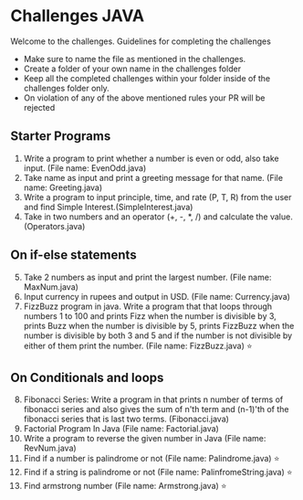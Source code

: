 # Challenges JAVA

Welcome to the challenges. 
Guidelines for completing the challenges
- Make sure to name the file as mentioned in the challenges.
- Create a folder of your own name in the challenges folder
- Keep all the completed challenges within your folder inside of the challenges folder only.
- On violation of any of the above mentioned rules your PR will be rejected

## Starter Programs
1. Write a program to print whether a number is even or odd, also take
input. (File name: EvenOdd.java)
2. Take name as input and print a greeting message for that name. (File name: Greeting.java)
3. Write a program to input principle, time, and rate (P, T, R) from the user and
find Simple Interest.(SimpleInterest.java)
4. Take in two numbers and an operator (+, -, *, /) and calculate the value. (Operators.java)

## On if-else statements
5. Take 2 numbers as input and print the largest number. (File name: MaxNum.java)
6. Input currency in rupees and output in USD. (File name: Currency.java)
7. FizzBuzz program in java. Write a program that that loops through numbers 1 to 100 and prints Fizz when the number is divisible by 3, prints Buzz when the number is divisible by 5, prints FizzBuzz when the number is divisible by both 3 and 5 and if the number is not divisible by either of them print the number. (File name: FizzBuzz.java) ⭐️
## On Conditionals and loops
8. Fibonacci Series: Write a program in that prints n number of terms of fibonacci series and also gives the sum of n'th term and (n-1)'th of the fibonacci series that is last two terms. (Fibonacci.java)
9. Factorial Program In Java (File name: Factorial.java)
10. Write a program to reverse the given number in Java (File name: RevNum.java)
11. Find if a number is palindrome or not (File name: Palindrome.java) ⭐️
12. Find if a string is palindrome or not (File name: PalinfromeString.java) ⭐️
13. Find armstrong number  (File name: Armstrong.java) ⭐️
